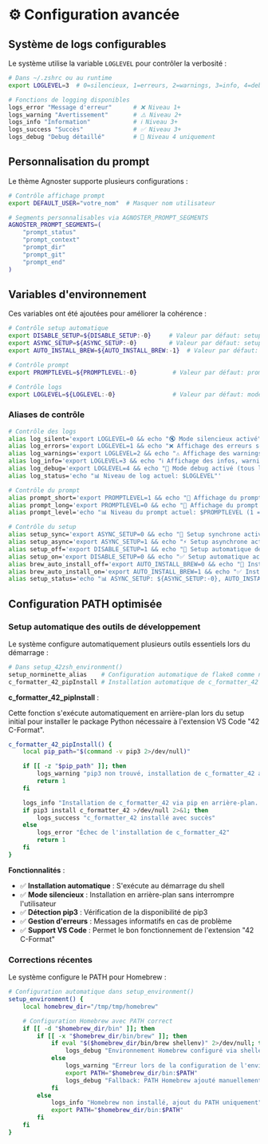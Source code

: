 # ⚙️ Configuration avancée

## Système de logs configurables

Le système utilise la variable `LOGLEVEL` pour contrôler la verbosité :

```bash
# Dans ~/.zshrc ou au runtime
export LOGLEVEL=3  # 0=silencieux, 1=erreurs, 2=warnings, 3=info, 4=debug

# Fonctions de logging disponibles
logs_error "Message d'erreur"      # ❌ Niveau 1+
logs_warning "Avertissement"       # ⚠️ Niveau 2+
logs_info "Information"            # ℹ️ Niveau 3+
logs_success "Succès"              # ✅ Niveau 3+
logs_debug "Debug détaillé"        # 🐛 Niveau 4 uniquement
```

## Personnalisation du prompt

Le thème Agnoster supporte plusieurs configurations :

```bash
# Contrôle affichage prompt
export DEFAULT_USER="votre_nom"  # Masquer nom utilisateur

# Segments personnalisables via AGNOSTER_PROMPT_SEGMENTS
AGNOSTER_PROMPT_SEGMENTS=(
    "prompt_status"
    "prompt_context"
    "prompt_dir"
    "prompt_git"
    "prompt_end"
)
```

## Variables d'environnement

Ces variables ont été ajoutées pour améliorer la cohérence :

```bash
# Contrôle setup automatique
export DISABLE_SETUP=${DISABLE_SETUP:-0}     # Valeur par défaut: setup automatique activé
export ASYNC_SETUP=${ASYNC_SETUP:-0}         # Valeur par défaut: setup synchrone pour première installation
export AUTO_INSTALL_BREW=${AUTO_INSTALL_BREW:-1}  # Valeur par défaut: installation automatique de Homebrew activée

# Contrôle prompt
export PROMPTLEVEL=${PROMPTLEVEL:-0}          # Valeur par défaut: prompt long (0=complet avec date+heure, 1=minimal)

# Contrôle logs
export LOGLEVEL=${LOGLEVEL:-0}                # Valeur par défaut: mode silencieux
```

### Aliases de contrôle

```bash
# Contrôle des logs
alias log_silent='export LOGLEVEL=0 && echo "🔇 Mode silencieux activé"'
alias log_errors='export LOGLEVEL=1 && echo "❌ Affichage des erreurs seulement"'
alias log_warnings='export LOGLEVEL=2 && echo "⚠️ Affichage des warnings et erreurs"'
alias log_info='export LOGLEVEL=3 && echo "ℹ️ Affichage des infos, warnings et erreurs"'
alias log_debug='export LOGLEVEL=4 && echo "🐛 Mode debug activé (tous les logs)"'
alias log_status='echo "📊 Niveau de log actuel: $LOGLEVEL"'

# Contrôle du prompt
alias prompt_short='export PROMPTLEVEL=1 && echo "🐛 Affichage du prompt version réduite"'
alias prompt_long='export PROMPTLEVEL=0 && echo "🐛 Affichage du prompt version longue"'
alias prompt_level='echo "📊 Niveau du prompt actuel: $PROMPTLEVEL (1 = short, 0 = long)"'

# Contrôle du setup
alias setup_sync='export ASYNC_SETUP=0 && echo "🔄 Setup synchrone activé"'
alias setup_async='export ASYNC_SETUP=1 && echo "⚡ Setup asynchrone activé"'
alias setup_off='export DISABLE_SETUP=1 && echo "🚫 Setup automatique désactivé"'
alias setup_on='export DISABLE_SETUP=0 && echo "✅ Setup automatique activé"'
alias brew_auto_install_off='export AUTO_INSTALL_BREW=0 && echo "🚫 Installation automatique de Homebrew désactivée"'
alias brew_auto_install_on='export AUTO_INSTALL_BREW=1 && echo "✅ Installation automatique de Homebrew activée"'
alias setup_status='echo "📊 ASYNC_SETUP: ${ASYNC_SETUP:-0}, AUTO_INSTALL_BREW: ${AUTO_INSTALL_BREW:-1}, DISABLE_SETUP: ${DISABLE_SETUP:-0}"'
```

## Configuration PATH optimisée

### Setup automatique des outils de développement

Le système configure automatiquement plusieurs outils essentiels lors du démarrage :

```bash
# Dans setup_42zsh_environment()
setup_norminette_alias    # Configuration automatique de flake8 comme norminette
c_formatter_42_pipInstall # Installation automatique de c_formatter_42 pour VS Code
```

**c_formatter_42_pipInstall** :

Cette fonction s'exécute automatiquement en arrière-plan lors du setup initial pour installer le package Python nécessaire à l'extension VS Code "42 C-Format".

```bash
c_formatter_42_pipInstall() {
    local pip_path="$(command -v pip3 2>/dev/null)"

    if [[ -z "$pip_path" ]]; then
        logs_warning "pip3 non trouvé, installation de c_formatter_42 annulée"
        return 1
    fi

    logs_info "Installation de c_formatter_42 via pip en arrière-plan..."
    if pip3 install c_formatter_42 >/dev/null 2>&1; then
        logs_success "c_formatter_42 installé avec succès"
    else
        logs_error "Échec de l'installation de c_formatter_42"
        return 1
    fi
}
```

**Fonctionnalités** :

- ✅ **Installation automatique** : S'exécute au démarrage du shell
- ✅ **Mode silencieux** : Installation en arrière-plan sans interrompre l'utilisateur
- ✅ **Détection pip3** : Vérification de la disponibilité de pip3
- ✅ **Gestion d'erreurs** : Messages informatifs en cas de problème
- ✅ **Support VS Code** : Permet le bon fonctionnement de l'extension "42 C-Format"

### Corrections récentes

Le système configure le PATH pour Homebrew :

```bash
# Configuration automatique dans setup_environment()
setup_environment() {
    local homebrew_dir="/tmp/tmp/homebrew"

    # Configuration Homebrew avec PATH correct
    if [[ -d "$homebrew_dir/bin" ]]; then
        if [[ -x "$homebrew_dir/bin/brew" ]]; then
            if eval "$($homebrew_dir/bin/brew shellenv)" 2>/dev/null; then
                logs_debug "Environnement Homebrew configuré via shellenv"
            else
                logs_warning "Erreur lors de la configuration de l'environnement Homebrew"
                export PATH="$homebrew_dir/bin:$PATH"
                logs_debug "Fallback: PATH Homebrew ajouté manuellement"
            fi
        else
            logs_info "Homebrew non installé, ajout du PATH uniquement"
            export PATH="$homebrew_dir/bin:$PATH"
        fi
    fi
}
```
